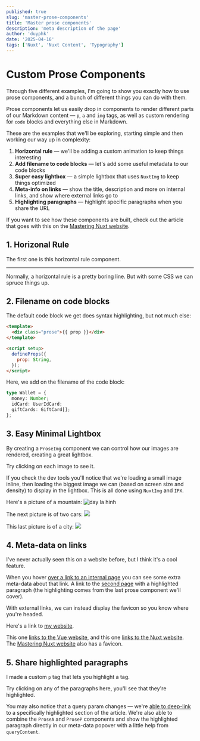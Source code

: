 ```yaml
---
published: true
slug: 'master-prose-components'
title: 'Master prose components'
description: 'meta description of the page'
author: 'duyphk'
date: '2025-04-16'
tags: ['Nuxt', 'Nuxt Content', 'Typography']
---
```


# Custom Prose Components

Through five different examples, I'm going to show you exactly how to use prose components, and a bunch of different things you can do with them.

Prose components let us easily drop in components to render different parts of our Markdown content — `p`, `a` and `img` tags, as well as custom rendering for `code` blocks and everything else in Markdown.

These are the examples that we'll be exploring, starting simple and then working our way up in complexity:

1. **Horizontal rule** — we'll be adding a custom animation to keep things interesting
2. **Add filename to code blocks** — let's add some useful metadata to our code blocks
3. **Super easy lightbox** — a simple lightbox that uses `NuxtImg` to keep things optimized
4. **Meta-info on links** — show the title, description and more on internal links, and show where external links go to
5. **Highlighting paragraphs** — highlight specific paragraphs when you share the URL

If you want to see how these components are built, check out the article that goes with this on the [Mastering Nuxt website](https://www.masteringnuxt.com).

## 1. Horizonal Rule

The first one is this horizontal rule component.

---

Normally, a horizontal rule is a pretty boring line. But with some CSS we can spruce things up.

## 2. Filename on code blocks

The default code block we get does syntax highlighting, but not much else:

```html
<template>
  <div class="prose">{{ prop }}</div>
</template>

<script setup>
  defineProps({
    prop: String,
  });
</script>
```

Here, we add on the filename of the code block:

```ts [types.ts]
type Wallet = {
  money: Number;
  idCard: UserIdCard;
  giftCards: GiftCard[];
};
```

## 3. Easy Minimal Lightbox

By creating a `ProseImg` component we can control how our images are rendered, creating a great lightbox.

Try clicking on each image to see it.

If you check the dev tools you'll notice that we're loading a small image inline, then loading the biggest image we can (based on screen size and density) to display in the lightbox. This is all done using `NuxtImg` and `IPX`.

Here's a picture of a mountain:
![day la hinh](https://picsum.photos/id/10/2500/1667 "day la hinh tooltip")

The next picture is of two cars:
![](https://picsum.photos/id/133/2742/1828)

This last picture is of a city:
![](https://picsum.photos/id/57/2448/3264)

## 4. Meta-data on links

I've never actually seen this on a website before, but I think it's a cool feature.

When you hover [over a link to an internal page](/second) you can see some extra meta-data about that link. A link to the [second page](/second?highlight=Cotc) with a highlighted paragraph (the highlighting comes from the last prose component we'll cover).

With external links, we can instead display the favicon so you know where you're headed.

Here's a link to [my website](https://michaelnthiessen.com).

This one [links to the Vue website](https://vuejs.org), and this one [links to the Nuxt website](https://nuxt.com). The [Mastering Nuxt website](https://www.masteringnuxt.com) also has a favicon.

## 5. Share highlighted paragraphs

I made a custom `p` tag that lets you highlight a tag.

Try clicking on any of the paragraphs here, you'll see that they're highlighted.

You may also notice that a query param changes — we're [able to deep-link](/second?highlight=Cotc) to a specifically highlighted section of the article. We're also able to combine the `ProseA` and `ProseP` components and show the highlighted paragraph directly in our meta-data popover with a little help from `queryContent`.
